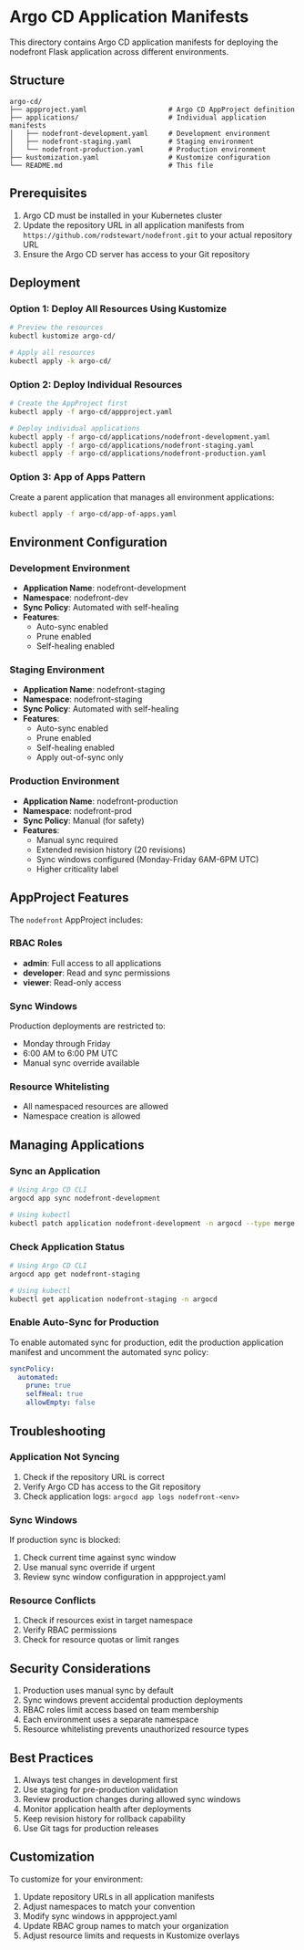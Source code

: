 # Argo CD Application Manifests

This directory contains Argo CD application manifests for deploying the nodefront Flask application across different environments.

## Structure

```
argo-cd/
├── appproject.yaml                    # Argo CD AppProject definition
├── applications/                      # Individual application manifests
│   ├── nodefront-development.yaml     # Development environment
│   ├── nodefront-staging.yaml         # Staging environment
│   └── nodefront-production.yaml      # Production environment
├── kustomization.yaml                 # Kustomize configuration
└── README.md                          # This file
```

## Prerequisites

1. Argo CD must be installed in your Kubernetes cluster
2. Update the repository URL in all application manifests from `https://github.com/rodstewart/nodefront.git` to your actual repository URL
3. Ensure the Argo CD server has access to your Git repository

## Deployment

### Option 1: Deploy All Resources Using Kustomize

```bash
# Preview the resources
kubectl kustomize argo-cd/

# Apply all resources
kubectl apply -k argo-cd/
```

### Option 2: Deploy Individual Resources

```bash
# Create the AppProject first
kubectl apply -f argo-cd/appproject.yaml

# Deploy individual applications
kubectl apply -f argo-cd/applications/nodefront-development.yaml
kubectl apply -f argo-cd/applications/nodefront-staging.yaml
kubectl apply -f argo-cd/applications/nodefront-production.yaml
```

### Option 3: App of Apps Pattern

Create a parent application that manages all environment applications:

```bash
kubectl apply -f argo-cd/app-of-apps.yaml
```

## Environment Configuration

### Development Environment
- **Application Name**: nodefront-development
- **Namespace**: nodefront-dev
- **Sync Policy**: Automated with self-healing
- **Features**: 
  - Auto-sync enabled
  - Prune enabled
  - Self-healing enabled

### Staging Environment
- **Application Name**: nodefront-staging
- **Namespace**: nodefront-staging
- **Sync Policy**: Automated with self-healing
- **Features**:
  - Auto-sync enabled
  - Prune enabled
  - Self-healing enabled
  - Apply out-of-sync only

### Production Environment
- **Application Name**: nodefront-production
- **Namespace**: nodefront-prod
- **Sync Policy**: Manual (for safety)
- **Features**:
  - Manual sync required
  - Extended revision history (20 revisions)
  - Sync windows configured (Monday-Friday 6AM-6PM UTC)
  - Higher criticality label

## AppProject Features

The `nodefront` AppProject includes:

### RBAC Roles
- **admin**: Full access to all applications
- **developer**: Read and sync permissions
- **viewer**: Read-only access

### Sync Windows
Production deployments are restricted to:
- Monday through Friday
- 6:00 AM to 6:00 PM UTC
- Manual sync override available

### Resource Whitelisting
- All namespaced resources are allowed
- Namespace creation is allowed

## Managing Applications

### Sync an Application

```bash
# Using Argo CD CLI
argocd app sync nodefront-development

# Using kubectl
kubectl patch application nodefront-development -n argocd --type merge -p '{"metadata": {"annotations": {"argocd.argoproj.io/refresh": "hard"}}}'
```

### Check Application Status

```bash
# Using Argo CD CLI
argocd app get nodefront-staging

# Using kubectl
kubectl get application nodefront-staging -n argocd
```

### Enable Auto-Sync for Production

To enable automated sync for production, edit the production application manifest and uncomment the automated sync policy:

```yaml
syncPolicy:
  automated:
    prune: true
    selfHeal: true
    allowEmpty: false
```

## Troubleshooting

### Application Not Syncing
1. Check if the repository URL is correct
2. Verify Argo CD has access to the Git repository
3. Check application logs: `argocd app logs nodefront-<env>`

### Sync Windows
If production sync is blocked:
1. Check current time against sync window
2. Use manual sync override if urgent
3. Review sync window configuration in appproject.yaml

### Resource Conflicts
1. Check if resources exist in target namespace
2. Verify RBAC permissions
3. Check for resource quotas or limit ranges

## Security Considerations

1. Production uses manual sync by default
2. Sync windows prevent accidental production deployments
3. RBAC roles limit access based on team membership
4. Each environment uses a separate namespace
5. Resource whitelisting prevents unauthorized resource types

## Best Practices

1. Always test changes in development first
2. Use staging for pre-production validation
3. Review production changes during allowed sync windows
4. Monitor application health after deployments
5. Keep revision history for rollback capability
6. Use Git tags for production releases

## Customization

To customize for your environment:

1. Update repository URLs in all application manifests
2. Adjust namespaces to match your convention
3. Modify sync windows in appproject.yaml
4. Update RBAC group names to match your organization
5. Adjust resource limits and requests in Kustomize overlays
